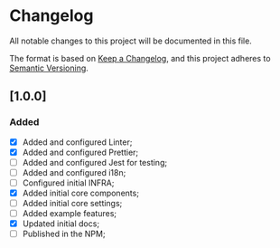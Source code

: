 # Changelog

All notable changes to this project will be documented in this file.

The format is based on [Keep a Changelog](https://keepachangelog.com/en/1.0.0/),
and this project adheres to [Semantic Versioning](https://semver.org/spec/v2.0.0.html).


## [1.0.0]
### Added
- [x] Added and configured Linter;
- [x] Added and configured Prettier;
- [ ] Added and configured Jest for testing;
- [ ] Added and configured i18n;
- [ ] Configured initial INFRA;
- [x] Added initial core components;
- [ ] Added initial core settings;
- [ ] Added example features;
- [x] Updated initial docs;
- [ ] Published in the NPM;
